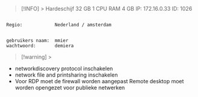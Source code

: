 > [!INFO] >
> Hardeschijf 32 GB
> 1 CPU
> RAM 4 GB
> IP: 172.16.0.33
> ID: 1026

```

Regio:            Nederland / amsterdam

```

```

gebruikers naam:  mmier
wachtwoord:       demiera

```

> [!warning] >
* networkdiscovery protocol inschakelen
* network file and printsharing inschakelen
* Voor RDP moet de firewall worden aangepast Remote desktop moet worden opengezet voor publieke netwerken

